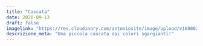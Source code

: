 ```yaml
---
title: "Cascata"
date: 2020-09-13
draft: false
imagelink: "https://res.cloudinary.com/antoniosite/image/upload/v1600028304/Foto/21373641_165539993997166_3206946269108895744_n.jpg_htwswa.jpg"
descrizione_meta: "Una piccola cascata dai colori sgargianti!"
---
```

